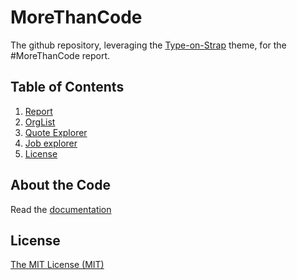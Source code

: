 # MoreThanCode

The github repository, leveraging the [Type-on-Strap](https://sylhare.github.io/Type-on-Strap/) theme, for the #MoreThanCode report. 


## Table of Contents

1. [Report]()
2. [OrgList]()
3. [Quote Explorer]()
4. [Job explorer]()
7. [License](https://github.com/Sylhare/Type-on-Strap#license)

## About the Code

Read the [documentation](DOCUMENTATION.md)

## License

[The MIT License (MIT)](https://raw.githubusercontent.com/Sylhare/Type-on-Strap/master/LICENSE)
